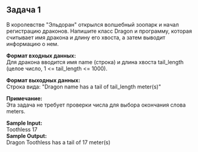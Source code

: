 ## Задача 1
В королевстве "Эльдоран" открылся волшебный зоопарк и начал регистрацию драконов. Напишите класс Dragon и программу, которая считывает имя дракона и длину его хвоста, а затем выводит информацию о нем.

**Формат входных данных:**  
Для дракона вводится имя name (строка) и длина хвоста tail_length (целое число, 1 <= tail_length <= 1000).

**Формат выходных данных:**  
Строка вида: "Dragon name has a tail of tail_length meter(s)"

**Примечание:**  
Эта задача не требует проверки числа для выбора окончания слова meters.  

**Sample Input:**  
Toothless 17  
**Sample Output:**  
Dragon Toothless has a tail of 17 meter(s)
